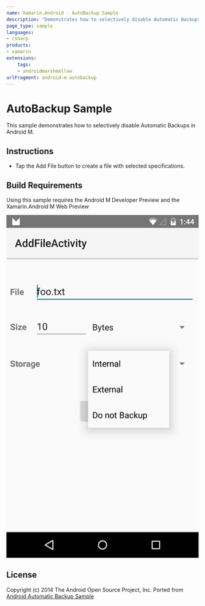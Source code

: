 ```yaml
---
name: Xamarin.Android - AutoBackup Sample
description: "Demonstrates how to selectively disable Automatic Backups in (Android Marshmallow)"
page_type: sample
languages:
- csharp
products:
- xamarin
extensions:
    tags:
    - androidmarshmallow
urlFragment: android-m-autobackup
---
```

# AutoBackup Sample

This sample demonstrates how to selectively disable Automatic Backups in Android M.

## Instructions

- Tap the Add File button to create a file with selected specifications.

## Build Requirements

Using this sample requires the Android M Developer Preview and the Xamarin.Android M Web Preview

![AutoBackup Sample application screenshot](Screenshots/add-file.png "AutoBackup Sample application screenshot")

## License

Copyright (c) 2014 The Android Open Source Project, Inc.
Ported from [Android Automatic Backup Sample](https://github.com/googlesamples/android-AutoBackupForApps)
